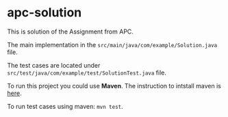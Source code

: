 # apc-solution

This is solution of the Assignment from APC. 

The main implementation in the `src/main/java/com/example/Solution.java` file.

The test cases are located under `src/test/java/com/example/test/SolutionTest.java` file.

To run this project you could use **Maven**. The instruction to intstall maven is [here](https://maven.apache.org/install.html).

To run test cases using maven: `mvn test`.
